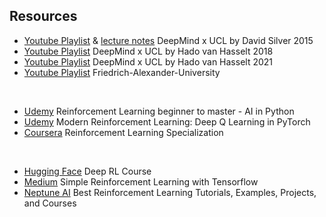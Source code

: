 ## Resources

* [Youtube Playlist](https://www.youtube.com/watch?v=2pWv7GOvuf0&list=PLqYmG7hTraZDM-OYHWgPebj2MfCFzFObQ) & [lecture notes](https://www.davidsilver.uk/teaching/) DeepMind x UCL by David Silver 2015
* [Youtube Playlist](https://www.youtube.com/watch?v=ISk80iLhdfU&list=PLqYmG7hTraZBKeNJ-JE_eyJHZ7XgBoAyb) DeepMind x UCL by Hado van Hasselt 2018
* [Youtube Playlist](https://www.youtube.com/watch?v=TCCjZe0y4Qc&list=PLqYmG7hTraZDVH599EItlEWsUOsJbAodm) DeepMind x UCL by Hado van Hasselt 2021
* [Youtube Playlist](https://www.youtube.com/watch?v=JeDY8uECPgk&list=PLmmS6L8GBdcfwKPlNPWDkxyDicLKhUoQe&index=1&t=1270s) Friedrich-Alexander-University

<br>

* [Udemy](https://kaizen.udemy.com/course/beginner-master-rl-1/learn/lecture/27720158?start=1#overview) Reinforcement Learning beginner to master - AI in Python
* [Udemy](https://kaizen.udemy.com/course/deep-q-learning-from-paper-to-code/learn/lecture/17009374#overview) Modern Reinforcement Learning: Deep Q Learning in PyTorch
* [Coursera](https://www.coursera.org/specializations/reinforcement-learning#courses) Reinforcement Learning Specialization

<br>

* [Hugging Face](https://huggingface.co/learn/deep-rl-course/unit0/introduction?fw=pt) Deep RL Course
* [Medium](https://medium.com/emergent-future/simple-reinforcement-learning-with-tensorflow-part-0-q-learning-with-tables-and-neural-networks-d195264329d0) Simple Reinforcement Learning with Tensorflow
* [Neptune AI](https://neptune.ai/blog/best-reinforcement-learning-tutorials-examples-projects-and-courses) Best Reinforcement Learning Tutorials, Examples, Projects, and Courses
